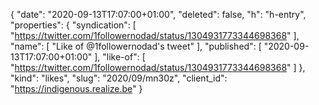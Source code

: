 {
  "date": "2020-09-13T17:07:00+01:00",
  "deleted": false,
  "h": "h-entry",
  "properties": {
    "syndication": [
      "https://twitter.com/1followernodad/status/1304931773344698368"
    ],
    "name": [
      "Like of @1followernodad's tweet"
    ],
    "published": [
      "2020-09-13T17:07:00+01:00"
    ],
    "like-of": [
      "https://twitter.com/1followernodad/status/1304931773344698368"
    ]
  },
  "kind": "likes",
  "slug": "2020/09/mn30z",
  "client_id": "https://indigenous.realize.be"
}
